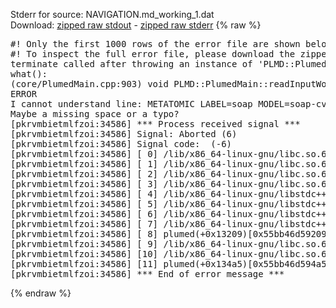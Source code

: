 Stderr for source:  NAVIGATION.md_working_1.dat   
Download: [zipped raw stdout](NAVIGATION.md_working_1.dat.plumed.stdout.txt.zip) - [zipped raw stderr](NAVIGATION.md_working_1.dat.plumed.stderr.txt.zip) 
{% raw %}
<pre>
#! Only the first 1000 rows of the error file are shown below
#! To inspect the full error file, please download the zipped raw stderr file above
terminate called after throwing an instance of 'PLMD::Plumed::ExceptionError'
what():
(core/PlumedMain.cpp:903) void PLMD::PlumedMain::readInputWords(const std::vector<std::__cxx11::basic_string<char> >&)
ERROR
I cannot understand line: METATOMIC LABEL=soap MODEL=soap-cv.pt EXTENSIONS_DIRECTORY=./extensions/ SPECIES1=1-38 SPECIES_TO_TYPES=18
Maybe a missing space or a typo?
[pkrvmbietmlfzoi:34586] *** Process received signal ***
[pkrvmbietmlfzoi:34586] Signal: Aborted (6)
[pkrvmbietmlfzoi:34586] Signal code:  (-6)
[pkrvmbietmlfzoi:34586] [ 0] /lib/x86_64-linux-gnu/libc.so.6(+0x45330)[0x7f6835845330]
[pkrvmbietmlfzoi:34586] [ 1] /lib/x86_64-linux-gnu/libc.so.6(pthread_kill+0x11c)[0x7f683589eb2c]
[pkrvmbietmlfzoi:34586] [ 2] /lib/x86_64-linux-gnu/libc.so.6(gsignal+0x1e)[0x7f683584527e]
[pkrvmbietmlfzoi:34586] [ 3] /lib/x86_64-linux-gnu/libc.so.6(abort+0xdf)[0x7f68358288ff]
[pkrvmbietmlfzoi:34586] [ 4] /lib/x86_64-linux-gnu/libstdc++.so.6(+0xa5ff5)[0x7f6835ca5ff5]
[pkrvmbietmlfzoi:34586] [ 5] /lib/x86_64-linux-gnu/libstdc++.so.6(+0xbb0da)[0x7f6835cbb0da]
[pkrvmbietmlfzoi:34586] [ 6] /lib/x86_64-linux-gnu/libstdc++.so.6(_ZSt10unexpectedv+0x0)[0x7f6835ca5a55]
[pkrvmbietmlfzoi:34586] [ 7] /lib/x86_64-linux-gnu/libstdc++.so.6(+0xa5a6f)[0x7f6835ca5a6f]
[pkrvmbietmlfzoi:34586] [ 8] plumed(+0x13209)[0x55bb46d59209]
[pkrvmbietmlfzoi:34586] [ 9] /lib/x86_64-linux-gnu/libc.so.6(+0x2a1ca)[0x7f683582a1ca]
[pkrvmbietmlfzoi:34586] [10] /lib/x86_64-linux-gnu/libc.so.6(__libc_start_main+0x8b)[0x7f683582a28b]
[pkrvmbietmlfzoi:34586] [11] plumed(+0x134a5)[0x55bb46d594a5]
[pkrvmbietmlfzoi:34586] *** End of error message ***
</pre>
{% endraw %}
